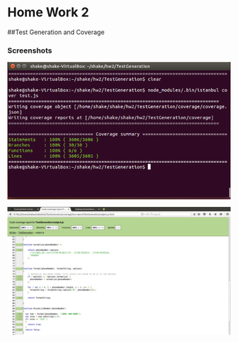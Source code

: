 # Home Work 2 
##Test Generation and Coverage 

### Screenshots

![](coverageScreen.png)

![](coverageScreen1.png)
